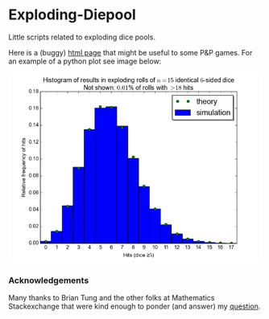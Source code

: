 # Exploding-Diepool
Little scripts related to exploding dice pools.

Here is a (buggy) [html page](http://con-f-use.github.io/Exploding-Diepool/) that might be useful to some P&P games. For an example of a python plot see image below:

![Histogram of hits with an exploding dice pool](./img/hist_d6_n15_t5.png)

### Acknowledgements

Many thanks to Brian Tung and the other folks at Mathematics Stackexchange that were kind enough to ponder (and answer) my [question](http://math.stackexchange.com/q/1644794/11949).
